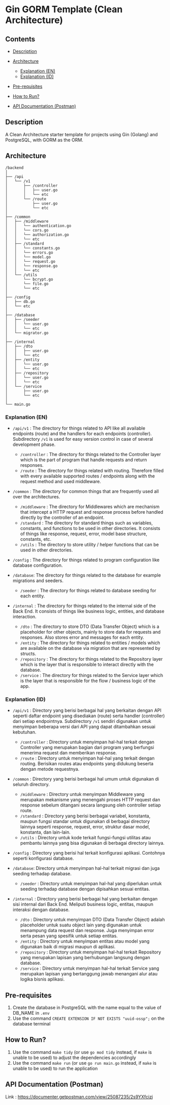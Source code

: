# Gin GORM Template (Clean Architecture)

## Contents

- [Description](#description)
- [Architecture](#architecture)

  - [Explanation (EN)](#explanation-en)
  - [Explanation (ID)](#explanation-id)

- [Pre-requisites](#pre-requisites)
- [How to Run?](#how-to-run)
- [API Documentation (Postman)](#api-documentation-postman)

## Description

A Clean Architecture starter template for projects using Gin (Golang) and PostgreSQL, with GORM as the ORM.

## Architecture

```
/backend
│
├── /api
│   └── /v1
│       ├── /controller
│       │   ├── user.go
│       │   └── etc
│       └── /route
│           ├── user.go
│           └── etc
│
├── /common
│   ├── /middleware
│   │   └── authentication.go
│   │   └── cors.go
│   │   └── authorization.go
│   │   └── etc
│   ├── /standard
│   │   └── constants.go
│   │   └── errors.go
│   │   └── model.go
│   │   └── request.go
│   │   └── response.go
│   │   └── etc
│   └── /utils
│       └── bcrypt.go
│       └── file.go
│       └── etc
│
├── /config
│   ├── db.go
│   └── etc
│
├── /database
│   ├── /seeder
│   │   └── user.go
│   │   └── etc
│   └── migrator.go
│
├── /internal
│   ├── /dto
│   │   ├── user.go
│   │   └── etc
│   ├── /entity
│   │   └── user.go
│   │   └── etc
│   ├── /repository
│   │   └── user.go
│   │   └── etc
│   └── /service
│       ├── user.go
│       └── etc
│
└── main.go
```

### Explanation (EN)

- `/api/v1` : The directory for things related to API like all available endpoints (route) and the handlers for each endpoints (controller). Subdirectory `/v1` is used for easy version control in case of several development phase.

  - `/controller` : The directory for things related to the Controller layer which is the part of program that handle requests and return responses.
  - `/route` : The directory for things related with routing. Therefore filled with every available supported routes / endpoints along with the request method and used middleware.

- `/common` : The directory for common things that are frequently used all over the architectures.

  - `/middleware` : The directory for Middlewares which are mechanism that intercept a HTTP request and response process before handled directly by the controller of an endpoint.
  - `/standard` : The directory for standard things such as variables, constants, and functions to be used in other directories. It consists of things like response, request, error, model base structure, constants, etc.
  - `/utils` : The directory to store utility / helper functions that can be used in other directories.

- `/config` : The directory for things related to program configuration like database configuration.

- `/database`: The directory for things related to the database for example migrations and seeders.

  - `/seeder` : The directory for things related to database seeding for each entity.

- `/internal` : The directory for things related to the internal side of the Back End. It consists of things like business logic, entities, and database interaction.

  - `/dto` : The directory to store DTO (Data Transfer Object) which is a placeholder for other objects, mainly to store data for requests and responses. Also stores error and messages for each entity.
  - `/entity` : The directory for things related to entities / models which are available on the database via migration that are represented by structs.
  - `/repository` : The directory for things related to the Repository layer which is the layer that is responsible to interact directly with the database.
  - `/service` : The directory for things related to the Service layer which is the layer that is responsible for the flow / business logic of the app.

### Explanation (ID)

- `/api/v1` : Directory yang berisi berbagai hal yang berkaitan dengan API seperti daftar endpoint yang disediakan (route) serta handler (controller) dari setiap endpointnya. Subdirectory `/v1` sendiri digunakan untuk menyimpan beberapa versi dari API yang dapat ditambahkan sesuai kebutuhan.

  - `/controller` : Directory untuk menyimpan hal-hal terkait dengan Controller yang merupakan bagian dari program yang berfungsi menerima request dan memberikan response.
  - `/route` : Directory untuk menyimpan hal-hal yang terkait dengan routing. Berisikan routes atau endpoints yang didukung beserta dengan metode requestnya.

- `/common` : Directory yang berisi berbagai hal umum untuk digunakan di seluruh directory.

  - `/middleware` : Directory untuk menyimpan Middleware yang merupakan mekanisme yang menengahi proses HTTP request dan response sebelum ditangani secara langsung oleh controller setiap route.
  - `/standard` : Directory yang berisi berbagai variabel, konstanta, maupun fungsi standar untuk digunakan di berbagai directory lainnya seperti response, request, error, struktur dasar model, konstanta, dan lain-lain.
  - `/utils` : Directory untuk kode terkait fungsi-fungsi utilitas atau pembantu lainnya yang bisa digunakan di berbagai directory lainnya.

- `/config` : Directory yang berisi hal terkait konfigurasi aplikasi. Contohnya seperti konfigurasi database.

- `/database`: Directory untuk menyimpan hal-hal terkait migrasi dan juga seeding terhadap database.

  - `/seeder` : Directory untuk menyimpan hal-hal yang diperlukan untuk seeding terhadap database dengan dipisahkan sesuai entitas.

- `/internal` : Directory yang berisi berbagai hal yang berkaitan dengan sisi internal dari Back End. Meliputi business logic, entitas, maupun interaksi dengan database.

  - `/dto` : Directory untuk menyimpan DTO (Data Transfer Object) adalah placeholder untuk suatu object lain yang digunakan untuk menampung data request dan response. Juga menyimpan error serta pesan yang spesifik untuk setiap entitas.
  - `/entity` : Directory untuk menyimpan entitas atau model yang digunakan baik di migrasi maupun di aplikasi.
  - `/repository` : Directory untuk menyimpan hal-hal terkait Repository yang merupakan lapisan yang berhubungan langsung dengan database.
  - `/service` : Directory untuk menyimpan hal-hal terkait Service yang merupakan lapisan yang bertanggung jawab menangani alur atau logika bisnis aplikasi.

## Pre-requisites

1. Create the database in PostgreSQL with the name equal to the value of DB_NAME in `.env`
2. Use the command `CREATE EXTENSION IF NOT EXISTS "uuid-ossp";` on the database terminal

## How to Run?

1. Use the command `make tidy` (or use `go mod tidy` instead, if `make` is unable to be used) to adjust the dependencies accordingly
2. Use the command `make run` (or use `go run main.go` instead, if `make` is unable to be used) to run the application

## API Documentation (Postman)

Link : https://documenter.getpostman.com/view/25087235/2s9YXfcizj
